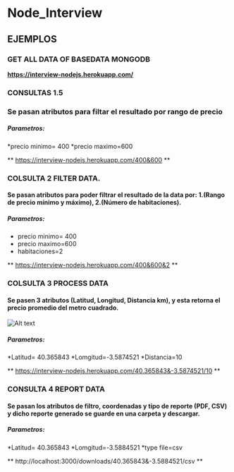 # Node_Interview

## EJEMPLOS

### GET ALL DATA OF BASEDATA MONGODB
**https://interview-nodejs.herokuapp.com/**

### CONSULTAS 1.5
### Se pasan atributos para filtar el resultado por rango de precio

##### Parametros:
*precio minimo= 400
*precio maximo=600

** https://interview-nodejs.herokuapp.com/400&600 **


### COLSULTA 2 FILTER DATA.

#### Se pasan atributos para poder filtrar el resultado de la data por: 1.(Rango de precio mínimo y máximo), 2.(Número de habitaciones).

##### Parametros:
* precio minimo= 400
* precio maximo=600
* habitaciones=2

** https://interview-nodejs.herokuapp.com/400&600&2 **


### COLSULTA 3 PROCESS DATA

#### Se pasen 3 atributos (Latitud, Longitud, Distancia km), y esta retorna el precio promedio del metro cuadrado.

![Alt text](https://i.stack.imgur.com/U1c9F.png "Ejemplo")


##### Parametros:
*Latitud= 40.365843
*Lomgitud=-3.5874521
*Distancia=10

** https://interview-nodejs.herokuapp.com/40.365843&-3.5874521/10 **


### CONSULTA 4 REPORT DATA

#### Se pasan los atributos de filtro, coordenadas y tipo de reporte (PDF, CSV) y dicho reporte generado se guarde en una carpeta y descargar.

 ##### Parametros:
*Latitud= 40.365843 
*Lomgitud=-3.5884521 
*type file=csv

** http://localhost:3000/downloads/40.365843&-3.5884521/csv **


